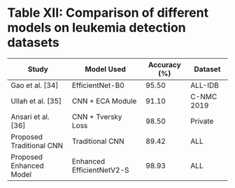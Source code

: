 # Table XII: Comparison of different models on leukemia detection datasets

| Study | Model Used | Accuracy (%) | Dataset |
|-------|-----------|--------------|---------|
| Gao et al. [34] | EfficientNet-B0 | 95.50 | ALL-IDB |
| Ullah et al. [35] | CNN + ECA Module | 91.10 | C-NMC 2019 |
| Ansari et al. [36] | CNN + Tversky Loss | 98.50 | Private |
| Proposed Traditional CNN | Traditional CNN | 89.42 | ALL |
| Proposed Enhanced Model | Enhanced EfficientNetV2-S | 98.93 | ALL |
